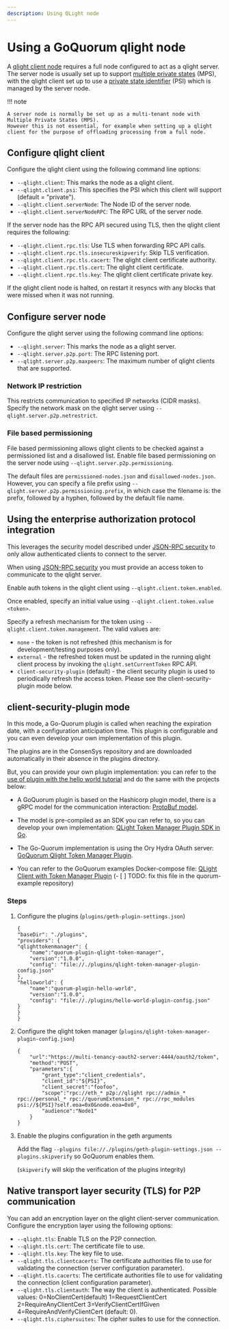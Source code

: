 ```yaml
---
description: Using QLight node
---
```


# Using a GoQuorum qlight node

A [qlight client node](../../concepts/qlight-node.md) requires a full node configured to act as a qlight server.
The server node is usually set up to support [multiple private states](../../concepts/multi-tenancy.md#multiple-private-states)
(MPS), with the qlight client set up to use a [private state identifier](../../concepts/multi-tenancy.md#private-state-identifier)
(PSI) which is managed by the server node.

!!! note

    A server node is normally be set up as a multi-tenant node with Multiple Private States (MPS).
    However this is not essential, for example when setting up a qlight client for the purpose of offloading processing from a full node.

## Configure qlight client

Configure the qlight client using the following command line options:

- `--qlight.client`: This marks the node as a qlight client.
- `--qlight.client.psi`: This specifies the PSI which this client will support (default = "private").
- `--qlight.client.serverNode`: The Node ID of the server node.
- `--qlight.client.serverNodeRPC`: The RPC URL of the server node.

If the server node has the RPC API secured using TLS, then the qlight client requires the following:

- `--qlight.client.rpc.tls`: Use TLS when forwarding RPC API calls.
- `--qlight.client.rpc.tls.insecureskipverify`: Skip TLS verification.
- `--qlight.client.rpc.tls.cacert`: The qlight client certificate authority.
- `--qlight.client.rpc.tls.cert`: The qlight client certificate.
- `--qlight.client.rpc.tls.key`: The qlight client certificate private key.

If the qlight client node is halted, on restart it resyncs with any blocks that were missed when it was not running.

## Configure server node

Configure the qlight server using the following command line options:

- `--qlight.server`: This marks the node as a qlight server.
- `--qlight.server.p2p.port`: The RPC listening port.
- `--qlight.server.p2p.maxpeers`: The maximum number of qlight clients that are supported.

### Network IP restriction

This restricts communication to specified IP networks (CIDR masks).
Specify the network mask on the qlight server using `--qlight.server.p2p.netrestrict`.

### File based permissioning

File based permissioning allows qlight clients to be checked against a permissioned list and a disallowed list.
Enable file based permissioning on the server node using `--qlight.server.p2p.permissioning`.

The default files are `permissioned-nodes.json` and `disallowed-nodes.json`.
However, you can specify a file prefix using `--qlight.server.p2p.permissioning.prefix`, in which case the filename is: the prefix, followed by a hyphen, followed by the default file name.

## Using the enterprise authorization protocol integration

This leverages the security model described under [JSON-RPC security](json-rpc-api-security.md#enterprise-authorization-protocol-integration) to only allow authenticated clients to connect to the server.

When using [JSON-RPC security](json-rpc-api-security.md#enterprise-authorization-protocol-integration)
you must provide an access token to communicate to the qlight server.

Enable auth tokens in the qlight client using `--qlight.client.token.enabled`.

Once enabled, specify an initial value using `--qlight.client.token.value <token>`.

Specify a refresh mechanism for the token using `--qlight.client.token.management`.
The valid values are:

- `none` - the token is not refreshed (this mechanism is for development/testing purposes only).
- `external` - the refreshed token must be updated in the running qlight client process by invoking the `qlight.setCurrentToken` RPC API.
- `client-security-plugin` (default) - the client security plugin is used to periodically refresh the access token. Please see the client-security-plugin mode below.

## client-security-plugin mode

In this mode, a Go-Quorum plugin is called when reaching the expiration date, with a configuration anticipation time.
This plugin is configurable and you can even develop your own implementation of this plugin.

The plugins are in the ConsenSys repository and are downloaded automatically in their absence in the plugins directory.

But, you can provide your own plugin implementation: you can refer to the [use of plugin with the hello world tutorial](/tutorials/use-plugins.md) and do the same with the projects below:

- A GoQuorum plugin is based on the Hashicorp plugin model, there is a gRPC model for the communication interaction: [ProtoBuf model](https://github.com/ConsenSys/quorum-plugin-definitions/blob/master/qlight-token-manager.proto).

- The model is pre-compiled as an SDK you can refer to, so you can develop your own implementation: [QLight Token Manager Plugin SDK in Go](https://github.com/ConsenSys/quorum-qlight-token-manager-plugin-sdk-go).

- The Go-Quorum implementation is using the Ory Hydra OAuth server: [GoQuorum Qlight Token Manager Plugin](https://github.com/ConsenSys/quorum-plugin-qlight-token-manager).

- You can refer to the GoQuorum examples Docker-compose file: [QLight Client with Token Manager Plugin](https://github.com/baptiste-b-pegasys/quorum-examples/pull/1/files#diff-f1ae6238d92e0b4f764eede62765302b1cfffee7e9a971a48ee97354b57b9686) (- [ ] TODO: fix this file in the quorum-example repository)


### Steps

1. Configure the plugins (`plugins/geth-plugin-settings.json`)

    ```
    {
    "baseDir": "./plugins",
    "providers": {
    "qlighttokenmanager": {
        "name":"quorum-plugin-qlight-token-manager",
        "version":"1.0.0",
        "config": "file://./plugins/qlight-token-manager-plugin-config.json"
    },
    "helloworld": {
        "name":"quorum-plugin-hello-world",
        "version":"1.0.0",
        "config": "file://./plugins/hello-world-plugin-config.json"
    }
    }
    }
    ```

1. Configure the qlight token manager (`plugins/qlight-token-manager-plugin-config.json`)

    ```
    {
        "url":"https://multi-tenancy-oauth2-server:4444/oauth2/token",
        "method":"POST",
        "parameters":{
            "grant_type":"client_credentials",
            "client_id":"${PSI}",
            "client_secret":"foofoo",
            "scope":"rpc://eth_* p2p://qlight rpc://admin_* rpc://personal_* rpc://quorumExtension_* rpc://rpc_modules psi://${PSI}?self.eoa=0x0&node.eoa=0x0",
            "audience":"Node1"
        }
    }
    ```

1. Enable the plugins configuration in the geth arguments

    Add the flag `--plugins file://./plugins/geth-plugin-settings.json --plugins.skipverify` so GoQuorum enables them.

    (`skipverify` will skip the verification of the plugins integrity)

## Native transport layer security (TLS) for P2P communication

You can add an encryption layer on the qlight client-server communication.
Configure the encryption layer using the following options:

- `--qlight.tls`: Enable TLS on the P2P connection.
- `--qlight.tls.cert`: The certificate file to use.
- `--qlight.tls.key`: The key file to use.
- `--qlight.tls.clientcacerts`: The certificate authorities file to use for validating the connection (server configuration parameter).
- `--qlight.tls.cacerts`: The certificate authorities file to use for validating the connection (client configuration parameter).
- `--qlight.tls.clientauth`: The way the client is authenticated. Possible values: 0=NoClientCert(default) 1=RequestClientCert 2=RequireAnyClientCert 3=VerifyClientCertIfGiven 4=RequireAndVerifyClientCert (default: 0).
- `--qlight.tls.ciphersuites`: The cipher suites to use for the connection.
